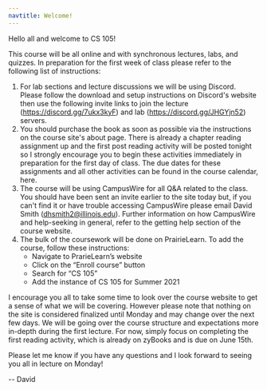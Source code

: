 ```yaml
---
navtitle: Welcome!
---
```


Hello all and welcome to CS 105!


This course will be all online and with synchronous lectures, labs, and quizzes. In preparation for the first week of class please refer to the following list of instructions:


1. For lab sections and lecture discussions we will be using Discord. Please follow the download and setup instructions on Discord's website then use the following invite links to join the lecture (https://discord.gg/7ukx3kyF) and lab (https://discord.gg/JHGYjn52) servers.
2. You should purchase the book as soon as possible via the instructions on the course site's about page. There is already a chapter reading assignment up and the first post reading activity will be posted tonight so I strongly encourage you to begin these activities immediately in preparation for the first day of class. The due dates for these assignments and all other activities can be found in the course calendar, here.
3. The course will be using CampusWire for all Q&A related to the class. You should have been sent an invite earlier to the site today but, if you can't find it or have trouble accessing CampusWire please email David Smith (dhsmith2@illinois.edu). Further information on how CampusWire and help-seeking in general, refer to the getting help section of the course website.
4. The bulk of the coursework will be done on PrairieLearn. To add the course, follow these instructions:
	* Navigate to PrarieLearn’s website
	* Click on the “Enroll course” button
	* Search for “CS 105”
	* Add the instance of CS 105 for Summer 2021


I encourage you all to take some time to look over the course website to get a sense of what we will be covering. However please note that nothing on the site is considered finalized until Monday and may change over the next few days. We will be going over the course structure and expectations more in-depth during the first lecture. For now, simply focus on completing the first reading activity, which is already on zyBooks and is due on June 15th.


Please let me know if you have any questions and I look forward to seeing you all in lecture on Monday!

-- David
